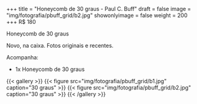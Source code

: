 +++
title = "Honeycomb de 30 graus - Paul C. Buff"
draft = false
image = "img/fotografia/pbuff_grid/b2.jpg"
showonlyimage = false
weight = 200
+++
<span class="price">R$ 180</span>

Honeycomb de 30 graus
<!--more-->

Novo, na caixa. Fotos originais e recentes.

Acompanha:

- 1x Honeycomb de 30 graus



{{< gallery >}}
{{< figure src="img/fotografia/pbuff_grid/b1.jpg" caption="30 graus" >}}
{{< figure src="img/fotografia/pbuff_grid/b2.jpg" caption="30 graus" >}}
{{< /gallery >}}